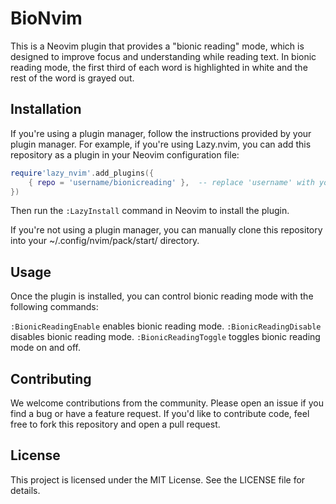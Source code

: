 # BioNvim

This is a Neovim plugin that provides a "bionic reading" mode, which is designed to improve focus and understanding while reading text. In bionic reading mode, the first third of each word is highlighted in white and the rest of the word is grayed out.

## Installation

If you're using a plugin manager, follow the instructions provided by your plugin manager. For example, if you're using Lazy.nvim, you can add this repository as a plugin in your Neovim configuration file:

```lua
require'lazy_nvim'.add_plugins({
    { repo = 'username/bionicreading' },  -- replace 'username' with your GitHub username
})
```

Then run the `:LazyInstall` command in Neovim to install the plugin.

If you're not using a plugin manager, you can manually clone this repository into your ~/.config/nvim/pack/start/ directory.

## Usage

Once the plugin is installed, you can control bionic reading mode with the following commands:

`:BionicReadingEnable` enables bionic reading mode.
`:BionicReadingDisable` disables bionic reading mode.
`:BionicReadingToggle` toggles bionic reading mode on and off.

## Contributing

We welcome contributions from the community. Please open an issue if you find a bug or have a feature request. If you'd like to contribute code, feel free to fork this repository and open a pull request.

## License

This project is licensed under the MIT License. See the LICENSE file for details.
